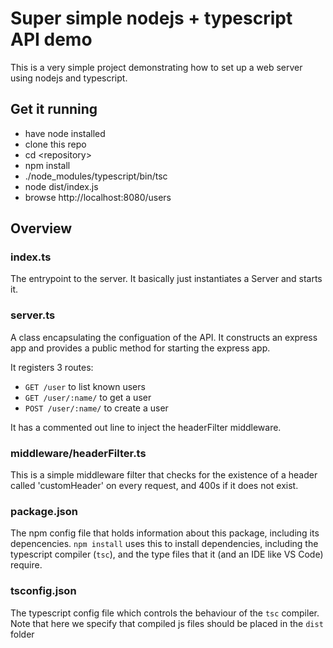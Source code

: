 # Super simple nodejs + typescript API demo
This is a very simple project demonstrating how to set up a web server using nodejs and typescript. 

## Get it running
- have node installed
- clone this repo
- cd \<repository\>
- npm install 
- ./node_modules/typescript/bin/tsc 
- node dist/index.js
- browse http://localhost:8080/users

## Overview

### index.ts
The entrypoint to the server. It basically just instantiates a Server and starts it.
### server.ts
A class encapsulating the configuation of the API. It constructs an express app and provides a public method for starting the express app.

It registers 3 routes:
- `GET /user` to list known users
- `GET /user/:name/` to get a user
- `POST /user/:name/` to create a user

It has a commented out line to inject the headerFilter middleware.

### middleware/headerFilter.ts
This is a simple middleware filter that checks for the existence of a header called 'customHeader' on every request, and 400s if it does not exist. 

### package.json
The npm config file that holds information about this package, including its depencencies. `npm install` uses this to install dependencies, including the typescript compiler (`tsc`), and the type files that it (and an IDE like VS Code) require.
### tsconfig.json
The typescript config file which controls the behaviour of the `tsc` compiler. Note that here we specify that compiled js files should be placed in the `dist` folder
